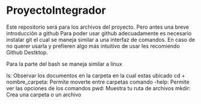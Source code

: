 # ProyectoIntegrador

Este repositorio será para los archivos del proyecto. Pero antes una breve introducción a github Para poder usar github adecuadamente es necesario instalar git el cual se maneja similar a una interfaz de comandos. En caso de no querer usarla y prefieren algo más intuitivo de usar les recomiendo Github Destktop.

Para la parte del bash se maneja similar a linux

ls: Observar los documentos en la carpeta en la cual estas ubicado
cd + nombre_carpeta: Permite moverte entre carpetas
comando -help: Permite ver las opciones de los comandos
pwd: Muestra tu ruta de archivos
mkdir: Crea una carpeta o un archivo
